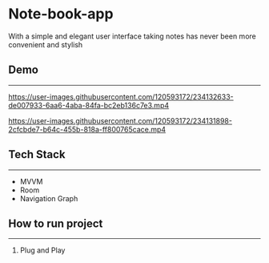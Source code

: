 # Note-book-app
With a simple and elegant user interface taking notes has never been more convenient and stylish

## Demo
---


https://user-images.githubusercontent.com/120593172/234132633-de007933-6aa6-4aba-84fa-bc2eb136c7e3.mp4



https://user-images.githubusercontent.com/120593172/234131898-2cfcbde7-b64c-455b-818a-ff800765cace.mp4


## Tech Stack
---
- MVVM
- Room
- Navigation Graph

## How to run project
---
1. Plug and Play
